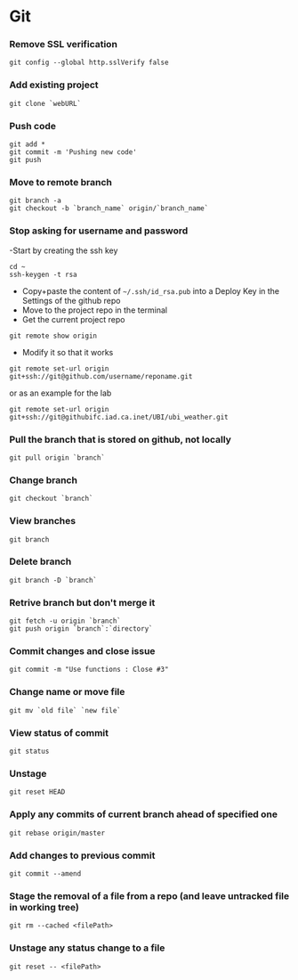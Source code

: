 
# Git

### Remove SSL verification
```
git config --global http.sslVerify false
```

### Add existing project 
```
git clone `webURL`
```

### Push code
```
git add *
git commit -m 'Pushing new code'
git push
```

### Move to remote branch
```
git branch -a
git checkout -b `branch_name` origin/`branch_name`
```

### Stop asking for username and password
-Start by creating the ssh key
```
cd ~
ssh-keygen -t rsa
```
- Copy+paste the content of `~/.ssh/id_rsa.pub` into a Deploy Key in the Settings of the github repo
- Move to the project repo in the terminal
- Get the current project repo
```
git remote show origin
```
- Modify it so that it works
```
git remote set-url origin git+ssh://git@github.com/username/reponame.git
```
or as an example for the lab
```
git remote set-url origin git+ssh://git@githubifc.iad.ca.inet/UBI/ubi_weather.git
```

### Pull the branch that is stored on github, not locally
```
git pull origin `branch`
```

### Change branch
```
git checkout `branch`
```

### View branches
```
git branch
```

### Delete branch
```
git branch -D `branch`
```

### Retrive branch but don't merge it
```
git fetch -u origin `branch`
git push origin `branch`:`directory`
```

### Commit changes and close issue
```
git commit -m "Use functions : Close #3"
```

### Change name or move file
```
git mv `old file` `new file`
```

### View status of commit
```
git status
```

### Unstage
```
git reset HEAD
```

### Apply any commits of current branch ahead of specified one
```
git rebase origin/master
```

### Add changes to previous commit
```
git commit --amend
```

### Stage the removal of a file from a repo (and leave untracked file in working tree)
```
git rm --cached <filePath>
```

### Unstage any status change to a file
```
git reset -- <filePath>
```


